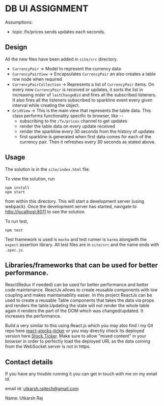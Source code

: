 DB UI ASSIGNMENT
===============================

Assumptions:
* topic /fx/prices sends updates each seconds.

Design 
---

All the new files have been added in `site/src` directory.

* `CurrencyPair` -> Model to represent the currency data
* `CurrencyPairView` -> Encapsulates `CurrencyPair` an also creates a table row node when required
* `CurrencyPairCollection` -> Represents a list of `CurrencyPair` items. On every new `CurrencyPair` is received or updates, it sorts the list in increasing order of `lastChangeBid` and fires all the subscribed listeners. It also fires all the listeners subscribed to sparkline event every given interval while creating the object.
* `GridView` -> This is the main view that represents the table data. This class performs functionality specific to browser, like --
    * subscribing to the `/fx/prices` channel to get updates
    * render the table data on every update received
    * render the sparkline every 30 seconds from the history of updates
    * first sparkline is generated when first data comes for each of the currency pair. Then it refreshes every 30 seconds as stated above.


Usage
-----

The solution is in the `site/index.html` file.

To view the solution, run

```
npm install
npm start
```

from within this directory.  This will start a development server (using webpack). Once the development server has started, navigate to [http://localhost:8011](http://localhost:8011) to see the solution

To run test,

```
npm test
```

Test framework is used is `mocha` and test runner is `karma` alongwith the `expect` assertion library. All test files are in `site/src` and the name ends with `.spec.js`.


Libraries/frameworks that can be used for better performance.
----
React(Redux if needed) can be used for better performance and better code maintenance.
ReactJs allows to create reusable components with low coupling and makes maintainability easier.
In this project ReactJs can be used to create a reusable Table components that takes the data via props and renders the table.Updating the state will not render the whole table again it renders the part of the DOM which was changed/updated. 
It increases the performance.

Build a very similar to this using React.js which you may also find i my Git repo here [react-stocks-ticker](https://github.com/utkarsh8085/react-stocks-ticker) or you may directly check its deployed version here [Stock Ticker](http://utkarsh8085.github.io/stocks-ticker/#/). Make sure to allow "mixed content" in your browser in order to perfectly load the deployed URL as the data coming from the WebSocket server is not in https.

 

Contact details
---
If you have any trouble running it you can get in touch with me on my email id.

email id: utkarsh.rajtech@gmail.com

Name: Utkarsh Raj
